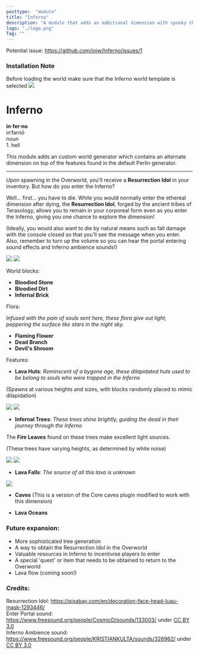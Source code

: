 ```yaml
---
posttype:  "module"  
title: "Inferno"
description: "A module that adds an additional dimension with spooky things."
logo: "./logo.png"
Tag: ""
---
```

Potential issue: https://github.com/iojw/Inferno/issues/1
### Installation Note
Before loading the world make sure that the Inferno world template is selected ![](http://i.imgur.com/6peH4c3.png)
# Inferno

**in·fer·no**  
inˈfərnō  
*noun*  
1\. hell

This module adds an custom world generator which contains an alternate dimension on top of the features found in the default Perlin generator. 

---

Upon spawning in the Overworld, you'll receive a **Resurrection Idol** in your inventory. But how do you enter the Inferno? 

Well... first... you have to die. While you would normally enter the ethereal dimension after dying, the **Resurrection Idol**, forged by the ancient tribes of Terasology, allows you to remain in your corporeal form even as you enter the Inferno, giving you one chance to explore the dimension!

(Ideally, you would also want to die by natural means such as fall damage with the console closed so that you'll see the message when you enter. Also, remember to turn up the volume so you can hear the portal entering sound effects and Inferno ambience sounds!)

![](http://i.imgur.com/PuZaPWS.png)
![](http://i.imgur.com/SO219Fl.png)

World blocks:

- **Bloodied Stone**
- **Bloodied Dirt**
- **Infernal Brick**

Flora: 

*Infused with the pain of souls sent here, these flora give out light, peppering the surface like stars in the night sky.*

- **Flaming Flower**
- **Dead Branch**
- **Devil's Shroom**

Features:

- **Lava Huts**: *Reminscent of a bygone age, these dilapidated huts used to be belong to souls who were trapped in the Inferno*

(Spawns at various heights and sizes, with blocks randomly placed to mimic dilapidation)

![](http://i.imgur.com/7LctuL5.png)
![](http://i.imgur.com/gT79tRa.png)

- **Infernal Trees**: *These trees shine brightly, guiding the dead in their journey through the Inferno* 

The **Fire Leaves** found on these trees make excellent light sources.

(These trees have varying heights, as determined by white noise)

![](http://i.imgur.com/MoLKV47.png)
![](http://i.imgur.com/07Coz0E.png)

- **Lava Falls**: *The source of all this lava is unknown*

![](http://i.imgur.com/gIDBNXX.png)

- **Caves** (This is a version of the Core caves plugin modified to work with this dimension)

- **Lava Oceans**

### Future expansion:
- More sophisticated tree generation
- A way to obtain the Resurrection Idol in the Overworld
- Valuable resources in Inferno to incentivise players to enter
- A special 'quest' or item that needs to be obtained to return to the Overworld
- Lava flow (coming soon!)

### Credits:
Resurrection Idol: https://pixabay.com/en/decoration-face-head-luau-mask-1293446/  
Enter Portal sound: https://www.freesound.org/people/CosmicD/sounds/133003/ under [CC BY 3.0](https://creativecommons.org/licenses/by/3.0/)  
Inferno Ambience sound: https://www.freesound.org/people/KRISTIANKULTA/sounds/326962/ under [CC BY 3.0](https://creativecommons.org/licenses/by/3.0/)  
